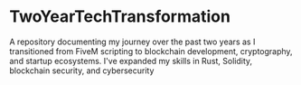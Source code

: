 # TwoYearTechTransformation
A repository documenting my journey over the past two years as I transitioned from FiveM scripting to blockchain development, cryptography, and startup ecosystems. I've expanded my skills in Rust, Solidity, blockchain security, and cybersecurity
